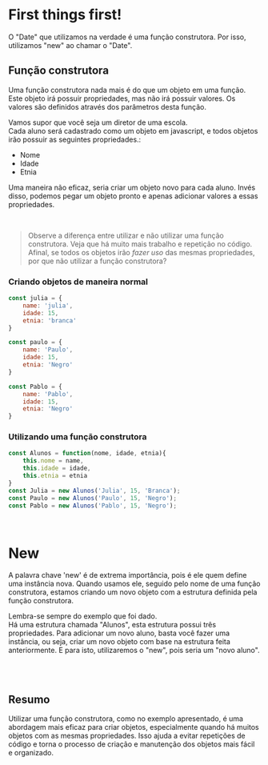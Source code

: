 # First things first! 
O "Date" que utilizamos na verdade é uma função construtora.
Por isso, utilizamos "new" ao chamar o "Date".


## Função construtora 
Uma função construtora nada mais é do que um objeto em uma função.
Este objeto irá possuir propriedades, mas não irá possuir valores.
Os valores são definidos através dos parâmetros desta função. 

Vamos supor que você seja um diretor de uma escola.  </br>
Cada aluno será cadastrado como um objeto em javascript, e todos objetos irão possuir as seguintes propriedades.: 
- Nome
- Idade 
- Etnia 

Uma maneira não eficaz, seria criar um objeto novo para cada aluno.
Invés disso, podemos pegar um objeto pronto e apenas adicionar valores a essas propriedades.

</br>

> Observe a diferença entre utilizar e não utilizar uma função construtora. Veja que há muito mais trabalho e repetição no código. Afinal, se todos os objetos irão _fazer uso_ das mesmas propriedades, por que não utilizar a função construtora? 

### Criando objetos de maneira normal
```js
const julia = {
    name: 'julia',
    idade: 15,
    etnia: 'branca'
}

const paulo = {
    name: 'Paulo',
    idade: 15,
    etnia: 'Negro'
}

const Pablo = {
    name: 'Pablo', 
    idade: 15,
    etnia: 'Negro'
}
```

### Utilizando uma função construtora 
```js
const Alunos = function(nome, idade, etnia){
    this.nome = name,
    this.idade = idade,
    this.etnia = etnia
}
const Julia = new Alunos('Julia', 15, 'Branca');
const Paulo = new Alunos('Paulo', 15, 'Negro');
const Pablo = new Alunos('Pablo', 15, 'Negro');
```

</br>

# New
A palavra chave 'new' é de extrema importância, pois é ele quem define uma instância nova. Quando usamos ele, seguido pelo nome de uma função construtora, estamos criando um novo objeto com a estrutura definida pela função construtora.

Lembra-se sempre do exemplo que foi dado. </br>
Há uma estrutura chamada "Alunos", esta estrutura possui três propriedades.
Para adicionar um novo aluno, basta você fazer uma instância, ou seja, criar um novo objeto com base na estrutura feita anteriormente. 
E para isto, utilizaremos o "new", pois seria um "novo aluno". 


</br>
</br>

## Resumo
Utilizar uma função construtora, como no exemplo apresentado, é uma abordagem mais eficaz para criar objetos, especialmente quando há muitos objetos com as mesmas propriedades. Isso ajuda a evitar repetições de código e torna o processo de criação e manutenção dos objetos mais fácil e organizado.